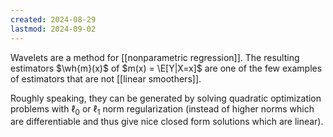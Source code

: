 ```yaml
---
created: 2024-08-29
lastmod: 2024-09-02
---
```


Wavelets are a method for [[nonparametric regression]]. The resulting estimators $\wh{m}(x)$ of $m(x) = \E[Y|X=x]$ are one of the few examples of estimators that are not [[linear smoothers]]. 

Roughly speaking, they can be generated by solving quadratic optimization problems with $\ell_0$ or $\ell_1$ norm regularization (instead of higher norms which are differentiable and thus give nice closed form solutions which are linear). 
